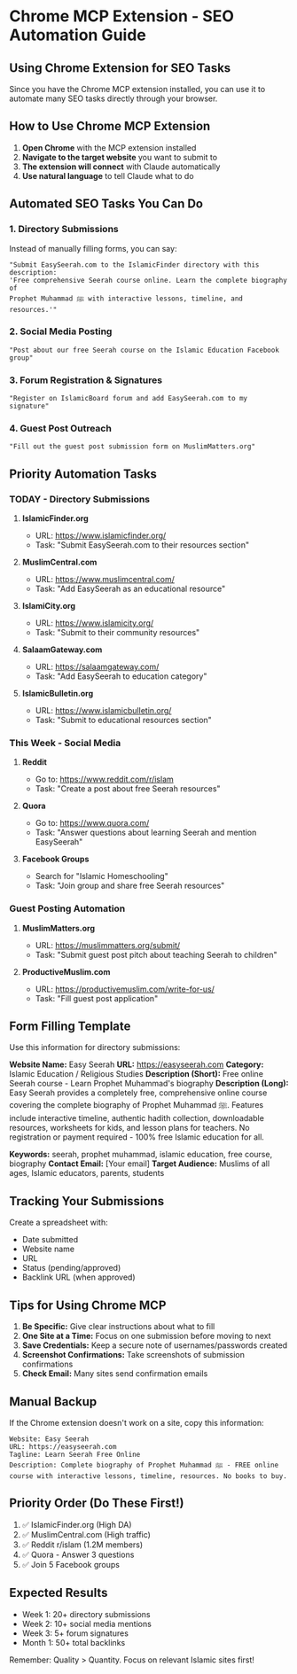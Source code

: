 # Chrome MCP Extension - SEO Automation Guide

## Using Chrome Extension for SEO Tasks

Since you have the Chrome MCP extension installed, you can use it to automate many SEO tasks directly through your browser.

## How to Use Chrome MCP Extension

1. **Open Chrome** with the MCP extension installed
2. **Navigate to the target website** you want to submit to
3. **The extension will connect** with Claude automatically
4. **Use natural language** to tell Claude what to do

## Automated SEO Tasks You Can Do

### 1. Directory Submissions
Instead of manually filling forms, you can say:
```
"Submit EasySeerah.com to the IslamicFinder directory with this description: 
'Free comprehensive Seerah course online. Learn the complete biography of 
Prophet Muhammad ﷺ with interactive lessons, timeline, and resources.'"
```

### 2. Social Media Posting
```
"Post about our free Seerah course on the Islamic Education Facebook group"
```

### 3. Forum Registration & Signatures
```
"Register on IslamicBoard forum and add EasySeerah.com to my signature"
```

### 4. Guest Post Outreach
```
"Fill out the guest post submission form on MuslimMatters.org"
```

## Priority Automation Tasks

### TODAY - Directory Submissions

1. **IslamicFinder.org**
   - URL: https://www.islamicfinder.org/
   - Task: "Submit EasySeerah.com to their resources section"

2. **MuslimCentral.com**
   - URL: https://www.muslimcentral.com/
   - Task: "Add EasySeerah as an educational resource"

3. **IslamiCity.org**
   - URL: https://www.islamicity.org/
   - Task: "Submit to their community resources"

4. **SalaamGateway.com**
   - URL: https://salaamgateway.com/
   - Task: "Add EasySeerah to education category"

5. **IslamicBulletin.org**
   - URL: https://www.islamicbulletin.org/
   - Task: "Submit to educational resources section"

### This Week - Social Media

1. **Reddit**
   - Go to: https://www.reddit.com/r/islam
   - Task: "Create a post about free Seerah resources"

2. **Quora**
   - Go to: https://www.quora.com/
   - Task: "Answer questions about learning Seerah and mention EasySeerah"

3. **Facebook Groups**
   - Search for "Islamic Homeschooling"
   - Task: "Join group and share free Seerah resources"

### Guest Posting Automation

1. **MuslimMatters.org**
   - URL: https://muslimmatters.org/submit/
   - Task: "Submit guest post pitch about teaching Seerah to children"

2. **ProductiveMuslim.com**
   - URL: https://productivemuslim.com/write-for-us/
   - Task: "Fill guest post application"

## Form Filling Template

Use this information for directory submissions:

**Website Name:** Easy Seerah
**URL:** https://easyseerah.com
**Category:** Islamic Education / Religious Studies
**Description (Short):** Free online Seerah course - Learn Prophet Muhammad's biography
**Description (Long):** 
Easy Seerah provides a completely free, comprehensive online course covering the complete biography of Prophet Muhammad ﷺ. Features include interactive timeline, authentic hadith collection, downloadable resources, worksheets for kids, and lesson plans for teachers. No registration or payment required - 100% free Islamic education for all.

**Keywords:** seerah, prophet muhammad, islamic education, free course, biography
**Contact Email:** [Your email]
**Target Audience:** Muslims of all ages, Islamic educators, parents, students

## Tracking Your Submissions

Create a spreadsheet with:
- Date submitted
- Website name
- URL
- Status (pending/approved)
- Backlink URL (when approved)

## Tips for Using Chrome MCP

1. **Be Specific:** Give clear instructions about what to fill
2. **One Site at a Time:** Focus on one submission before moving to next
3. **Save Credentials:** Keep a secure note of usernames/passwords created
4. **Screenshot Confirmations:** Take screenshots of submission confirmations
5. **Check Email:** Many sites send confirmation emails

## Manual Backup

If the Chrome extension doesn't work on a site, copy this information:
```
Website: Easy Seerah
URL: https://easyseerah.com
Tagline: Learn Seerah Free Online
Description: Complete biography of Prophet Muhammad ﷺ - FREE online course with interactive lessons, timeline, resources. No books to buy.
```

## Priority Order (Do These First!)

1. ✅ IslamicFinder.org (High DA)
2. ✅ MuslimCentral.com (High traffic)
3. ✅ Reddit r/islam (1.2M members)
4. ✅ Quora - Answer 3 questions
5. ✅ Join 5 Facebook groups

## Expected Results

- Week 1: 20+ directory submissions
- Week 2: 10+ social media mentions
- Week 3: 5+ forum signatures
- Month 1: 50+ total backlinks

Remember: Quality > Quantity. Focus on relevant Islamic sites first!